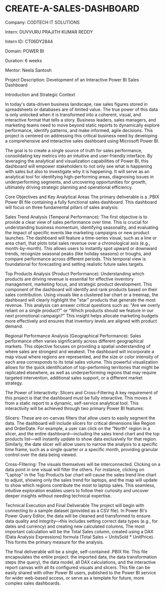 # CREATE-A-SALES-DASHBOARD

Company: CODTECH IT SOLUTIONS

Intern: DUVVURU PRAJITH KUMAR REDDY 

Intern ID: CT06DY2844

Domain: POWER BI

Duration: 6 weeks

Mentor: Neela Santosh

Project Description: Development of an Interactive Power BI Sales Dashboard

Introduction and Strategic Context

In today's data-driven business landscape, raw sales figures stored in spreadsheets or databases are of limited value. The true power of this data is only unlocked when it is transformed into a coherent, visual, and interactive format that tells a story. Business leaders, sales managers, and marketing teams need to move beyond static reports to dynamically explore performance, identify patterns, and make informed, agile decisions. This project is centered on addressing this critical business need by developing a comprehensive and interactive sales dashboard using Microsoft Power BI.

The goal is to create a single source of truth for sales performance, consolidating key metrics into an intuitive and user-friendly interface. By leveraging the analytical and visualization capabilities of Power BI, this dashboard will empower stakeholders to not only see what is happening with sales but also to investigate why it is happening. It will serve as an analytical tool for identifying high-performing areas, diagnosing issues in underperforming segments, and uncovering opportunities for growth, ultimately driving strategic planning and operational efficiency.

Core Objectives and Key Analytical Areas
The primary deliverable is a .PBIX Power BI file containing a fully functional sales dashboard. This dashboard will focus on three fundamental pillars of sales analysis:

Sales Trend Analysis (Temporal Performance): The first objective is to provide a clear view of sales performance over time. This is crucial for understanding business momentum, identifying seasonality, and evaluating the impact of specific events like marketing campaigns or new product launches. The dashboard will feature a time-series visual, such as a line or area chart, that plots total sales revenue over a chronological axis (e.g., month-by-month). This allows users to instantly spot upward or downward trends, recognize seasonal peaks (like holiday seasons) or troughs, and compare performance across different periods. This temporal view is foundational for forecasting and setting realistic future sales targets.

Top Products Analysis (Product Performance): Understanding which products are driving revenue is essential for effective inventory management, marketing focus, and strategic product development. This component of the dashboard will identify and rank products based on their sales contribution. Using visuals like a clustered bar chart or a treemap, the dashboard will clearly highlight the "star" products that generate the most revenue. This analysis can answer critical questions such as: "Are we overly reliant on a single product?" or "Which products should we feature in our next promotional campaign?" This insight helps allocate marketing budgets more effectively and ensures that inventory levels are aligned with product demand.

Regional Performance Analysis (Geographical Performance): Sales performance often varies significantly across different geographical markets. This objective focuses on providing a spatial understanding of where sales are strongest and weakest. The dashboard will incorporate a map visual where regions are represented, and the size or color intensity of each area corresponds to its total sales volume. This powerful visualization allows for the quick identification of top-performing territories that might be replicated elsewhere, as well as underperforming regions that may require targeted intervention, additional sales support, or a different market strategy.

The Power of Interactivity: Slicers and Cross-Filtering
A key requirement of this project is that the dashboard must be fully interactive. This moves it from a static report to a dynamic, self-service analytical tool. This interactivity will be achieved through two primary Power BI features:

Slicers: These are on-canvas filters that allow users to easily segment the data. The dashboard will include slicers for critical dimensions like Region and OrderDate. For example, a user can click on the "North" region in a slicer, and the entire dashboard—including the sales trend chart and the top products list—will instantly update to show data exclusively for that region. Similarly, the date slicer will allow users to narrow the analysis to a specific time frame, such as a single quarter or a specific month, providing granular control over the data being viewed.

Cross-Filtering: The visuals themselves will be interconnected. Clicking on a data point in one visual will filter the others. For instance, clicking on "Laptop" in the Top Products bar chart will cause the sales trend line chart to adjust, showing only the sales trend for laptops, and the map will update to show which regions contribute the most to laptop sales. This seamless, intuitive exploration enables users to follow their curiosity and uncover deeper insights without needing technical expertise.

Technical Execution and Final Deliverable
The project will begin with connecting to a sample dataset (provided as a CSV file). In Power BI's Power Query Editor, the data will be cleaned and transformed to ensure data quality and integrity—this includes setting correct data types (e.g., for dates and currency) and creating new calculated columns. The most important calculation will be the Total Sales column, created using a DAX (Data Analysis Expressions) formula (Total Sales = UnitsSold * UnitPrice). This forms the primary measure for the analysis.

The final deliverable will be a single, self-contained .PBIX file. This file encapsulates the entire project: the imported data, the data transformation steps (the query), the data model, all DAX calculations, and the interactive report canvas with all its configured visuals and slicers. This file can be easily shared with other Power BI users, published to the Power BI service for wider web-based access, or serve as a template for future, more complex sales dashboards.
